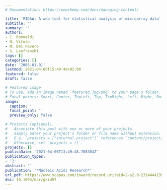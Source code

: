 ```yaml
---
# Documentation: https://wowchemy.com/docs/managing-content/

title: 'MIDAW: A web tool for statistical analysis of microarray data'
subtitle: ''
summary: ''
authors:
- C. Romualdi
- N. Vitulo
- M. Del Favero
- G. Lanfranchi
tags: []
categories: []
date: '2005-01-01'
lastmod: 2021-04-06T15:49:48+02:00
featured: false
draft: false

# Featured image
# To use, add an image named `featured.jpg/png` to your page's folder.
# Focal points: Smart, Center, TopLeft, Top, TopRight, Left, Right, BottomLeft, Bottom, BottomRight.
image:
  caption: ''
  focal_point: ''
  preview_only: false

# Projects (optional).
#   Associate this post with one or more of your projects.
#   Simply enter your project's folder or file name without extension.
#   E.g. `projects = ["internal-project"]` references `content/project/deep-learning/index.md`.
#   Otherwise, set `projects = []`.
projects: []
publishDate: '2021-04-06T13:49:48.708304Z'
publication_types:
- '2'
abstract: ''
publication: '*Nucleic Acids Research*'
url_pdf: https://www.scopus.com/inward/record.uri?eid=2-s2.0-23144442350&doi=10.1093%2fnar%2fgki497&partnerID=40&md5=91c09e43033c585d2da3d76fb65c19f7
doi: 10.1093/nar/gki497
---
```

